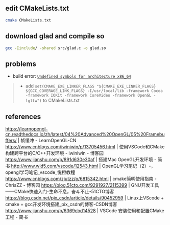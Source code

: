 ## edit CMakeLists.txt

```bash
cmake CMakeLists.txt
```

## download glad and compile so
```bash
gcc -Iinclude/ -shared src/glad.c -o glad.so
```

## problems
- build error: [`Undefined symbols for architecture x86_64`](https://github.com/cdcseacave/openMVS/issues/202)
>- add `set(CMAKE_EXE_LINKER_FLAGS "${CMAKE_EXE_LINKER_FLAGS} ${GCC_COVERAGE_LINK_FLAGS} -I/usr/local/lib -framework Cocoa -framework IOKit -framework CoreVideo -framework OpenGL -lglfw")` to CMakeLists.txt

## references
https://learnopengl-cn.readthedocs.io/zh/latest/04%20Advanced%20OpenGL/05%20Framebuffers/ | 帧缓冲 - LearnOpenGL-CN
https://www.cnblogs.com/iwiniwin/p/13705456.html | 使用VSCode和CMake构建跨平台的C/C++开发环境 - iwiniwin - 博客园
https://www.jianshu.com/p/891d630e30af | 搭建Mac OpenGL开发环境 - 简书
http://www.wld5.com/vscode/12543.html | OpenGL学习笔记（2）-，opengl学习笔记_vscode_悦橙教程
https://www.cnblogs.com/zjutzz/p/6815342.html | cmake简明使用指南 - ChrisZZ - 博客园
https://blog.51cto.com/9291927/2115399 | GNU开发工具——CMake快速入门-生命不息，奋斗不止-51CTO博客
https://blog.csdn.net/pix_csdn/article/details/90452959 | Linux上VScode + cmake + gcc开发环境搭建_pix_csdn的博客-CSDN博客
https://www.jianshu.com/p/6369cbd14528 | VSCode 安装使用和配置CMake工程 - 简书